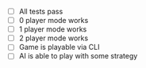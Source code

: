  - [ ] All tests pass
  - [ ] 0 player mode works
  - [ ] 1 player mode works
  - [ ] 2 player mode works
  - [ ] Game is playable via CLI
  - [ ] AI is able to play with some strategy
